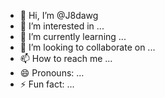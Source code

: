 - 👋 Hi, I’m @J8dawg
- 👀 I’m interested in ...
- 🌱 I’m currently learning ...
- 💞️ I’m looking to collaborate on ...
- 📫 How to reach me ...
- 😄 Pronouns: ...
- ⚡ Fun fact: ...

<!---
J8dawg/J8dawg is a ✨ special ✨ repository because its `README.md` (this file) appears on your GitHub profile.
You can click the Preview link to take a look at your changes.
--->
